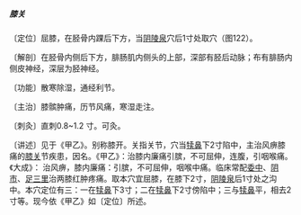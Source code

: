 ##### 膝关

〔定位〕屈膝，在胫骨内踝后下方，当[阴陵泉](https://www.gmzyjc.com/read/zjs/zjs3.1.4-6-0.0.1.3.9.md)穴后1寸处取穴（图122）。

〔解剖〕在胫骨内侧后下方，腓肠肌内侧头的上部，深部有胫后动脉；布有腓肠内侧皮神经，深层为胫神经。

〔功能〕散寒除湿，通经利节。

〔主治〕膝髌肿痛，历节风痛，寒湿走注。

〔刺灸〕直刺0.8~1.2 寸。可灸。

〔讲述〕见于《甲乙》。别称膝开。关指关节，穴当[犊鼻](https://www.gmzyjc.com/read/zjs/zjs3.1.1-3-0.1.3.3.35.md)下2寸陷中，主治风痹膝痛的[膝关](https://www.gmzyjc.com/read/zjs/zjs3.1.9-12-0.0.4.3.7.md)节疾患，因名。《甲乙》：治膝内廉痛引膑，不可屈伸，连腹，引咽喉痛。《大成》： 治风痹，膝内廉痛：引膑，不可屈伸，咽喉中痛。临床常配[委中](https://www.gmzyjc.com/read/zjs/zjs3.1.7-8-0.0.1.3.40.md)、[阴市](https://www.gmzyjc.com/read/zjs/zjs3.1.1-3-0.1.3.3.33.md)、[足三里](https://www.gmzyjc.com/read/zjs/zjs3.1.1-3-0.1.3.3.36.md)治两膝红肿疼痛。取本穴宜屈膝，在膝下2寸，[阴陵泉](https://www.gmzyjc.com/read/zjs/zjs3.1.4-6-0.0.1.3.9.md)后1寸处之沟中。本穴定位有三：一在[犊鼻](https://www.gmzyjc.com/read/zjs/zjs3.1.1-3-0.1.3.3.35.md)下3寸；二在[犊鼻](https://www.gmzyjc.com/read/zjs/zjs3.1.1-3-0.1.3.3.35.md)下2寸傍陷中；三与[犊鼻](https://www.gmzyjc.com/read/zjs/zjs3.1.1-3-0.1.3.3.35.md)平，相去2寸等。现今依《甲乙》如〔定位〕所述。
